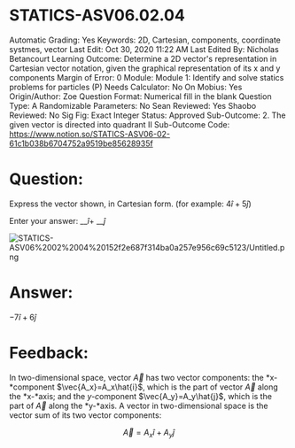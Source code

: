 # STATICS-ASV06.02.04

Automatic Grading: Yes
Keywords: 2D, Cartesian, components, coordinate systmes, vector
Last Edit: Oct 30, 2020 11:22 AM
Last Edited By: Nicholas Betancourt
Learning Outcome: Determine a 2D vector's representation in Cartesian vector notation, given the graphical representation of its x and y components
Margin of Error: 0
Module: Module 1: Identify and solve statics problems for particles (P)
Needs Calculator: No
On Mobius: Yes
Origin/Author: Zoe
Question Format: Numerical fill in the blank
Question Type: A
Randomizable Parameters: No
Sean Reviewed: Yes
Shaobo Reviewed: No
Sig Fig: Exact Integer
Status: Approved
Sub-Outcome: 2. The given vector is directed into quadrant II 
Sub-Outcome Code: https://www.notion.so/STATICS-ASV06-02-61c1b038b6704752a9519be85628935f

# Question:

Express the vector shown, in Cartesian form. (for example: $4\hat{i}+5\hat{j}$)

Enter your answer: __$\hat{i}$+ __$\hat{j}$

![STATICS-ASV06%2002%2004%20152f2e687f314ba0a257e956c69c5123/Untitled.png](STATICS-ASV06%2002%2004%20152f2e687f314ba0a257e956c69c5123/Untitled.png)

# Answer:

$-7\hat{i}+6\hat{j}$

# Feedback:

In two-dimensional space, vector $\vec{A}$ has two vector components: the *x-*component $\vec{A_x}=A_x\hat{i}$, which is the part of vector $\vec{A}$ along the *x-*axis; and the *y-c*omponent $\vec{A_y}=A_y\hat{j}$, which is the part of $\vec{A}$ along the *y-*axis. A vector in two-dimensional space is the vector sum of its two vector components:

$$\vec{A}=A_x\hat{i}+A_y\hat{j}$$